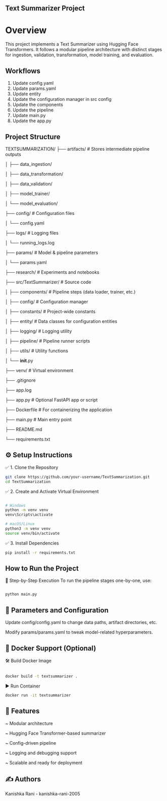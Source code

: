 ## Text Summarizer Project


# Overview

This project implements a Text Summarizer using Hugging Face Transformers. It follows a modular pipeline architecture with distinct stages for ingestion, validation, transformation, model training, and evaluation.


## Workflows

1. Update config.yaml
2. Update params.yaml
3. Update entity
4. Update the configuration manager in src config
5. Update the components 
6. Update the pipeline
7. Update main.py
8. Update the app.py


## Project Structure

TEXTSUMMARIZATION/
├── artifacts/                  # Stores intermediate pipeline outputs

│   ├── data_ingestion/ 

│   ├── data_transformation/

│   ├── data_validation/

│   ├── model_trainer/

│   └── model_evaluation/

├── config/                    # Configuration files

│   └── config.yaml

├── logs/                      # Logging files

│   └── running_logs.log

├── params/                    # Model & pipeline parameters

│   └── params.yaml

├── research/                  # Experiments and notebooks

├── src/TextSummarizer/       # Source code

│   ├── components/           # Pipeline steps (data loader, trainer, etc.)

│   ├── config/               # Configuration manager

│   ├── constants/            # Project-wide constants

│   ├── entity/               # Data classes for configuration entities

│   ├── logging/              # Logging utility

│   ├── pipeline/             # Pipeline runner scripts

│   ├── utils/                # Utility functions

│   └── __init__.py

├── venv/                      # Virtual environment

├── .gitignore

├── app.log

├── app.py                     # Optional FastAPI app or script

├── Dockerfile                 # For containerizing the application

├── main.py                    # Main entry point

├── README.md

└── requirements.txt



## ⚙️ Setup Instructions
✅ 1. Clone the Repository
``` bash
git clone https://github.com/your-username/TextSummarization.git
cd TextSummarization
```

✅ 2. Create and Activate Virtual Environment

```bash

# Windows
python -m venv venv
venv\Scripts\activate

# macOS/Linux
python3 -m venv venv
source venv/bin/activate

```
✅ 3. Install Dependencies

```bash
pip install -r requirements.txt
```


##  How to Run the Project
🔹 Step-by-Step Execution
To run the pipeline stages one-by-one, use:

``` bash

python main.py

```


## 🧪 Parameters and Configuration
Update config/config.yaml to change data paths, artifact directories, etc.

Modify params/params.yaml to tweak model-related hyperparameters.


## 🐳 Docker Support (Optional)

🛠️ Build Docker Image

```bash

docker build -t textsummarizer .

```

▶️ Run Container

```bash
docker run -it textsummarizer
```


## 📌 Features
~ Modular architecture

~ Hugging Face Transformer-based summarizer

~ Config-driven pipeline

~ Logging and debugging support

~ Scalable and ready for deployment

## ✍️ Authors

Kanishka Rani - kanishka-rani-2005

